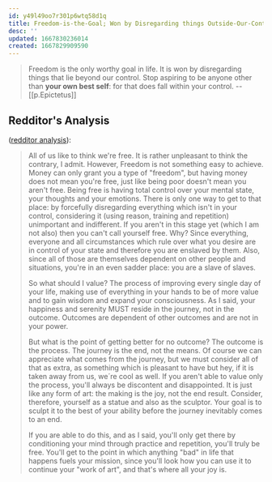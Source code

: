 ```yaml
---
id: y49l49oo7r301p6wtq58d1q
title: Freedom-is-the-Goal; Won by Disregarding things Outside-Our-Control
desc: ''
updated: 1667830236014
created: 1667829909590
---
```


> Freedom is the only worthy goal in life. It is won by disregarding things that lie beyond our control. Stop aspiring to be anyone other than **your own best self**: for that does fall within your control. -- [[p.Epictetus]]

## Redditor's Analysis
([redditor analysis](https://www.reddit.com/r/Stoicism/comments/nnuz50/freedom_is_the_only_worthy_goal_in_life/)):

> All of us like to think we're free. It is rather unpleasant to think the contrary, I admit. However, Freedom is not something easy to achieve. Money can only grant you a type of "freedom", but having money does not mean you're free, just like being poor doesn't mean you aren't free. Being free is having total control over your mental state, your thoughts and your emotions. There is only one way to get to that place: by forcefully disregarding everything which isn't in your control, considering it (using reason, training and repetition) unimportant and indifferent. If you aren't in this stage yet (which I am not also) then you can't call yourself free. Why? Since everything, everyone and all circumstances which rule over what you desire are in control of your state and therefore you are enslaved by them. Also, since all of those are themselves dependent on other people and situations, you're in an even sadder place: you are a slave of slaves.
>
>So what should I value? The process of improving every single day of your life, making use of everything in your hands to be of more value and to gain wisdom and expand your consciousness. As I said, your happiness and serenity MUST reside in the journey, not in the outcome. Outcomes are dependent of other outcomes and are not in your power.
> 
> But what is the point of getting better for no outcome? The outcome is the process. The journey is the end, not the means. Of course we can appreciate what comes from the journey, but we must consider all of that as extra, as something which is pleasant to have but hey, if it is taken away from us, we´re cool as well. If you aren't able to value only the process, you'll always be discontent and disappointed. It is just like any form of art: the making is the joy, not the end result. Consider, therefore, yourself as a statue and also as the sculptor. Your goal is to sculpt it to the best of your ability before the journey inevitably comes to an end.
> 
> If you are able to do this, and as I said, you'll only get there by conditioning your mind through practice and repetition, you'll truly be free. You'll get to the point in which anything "bad" in life that happens fuels your mission, since you'll look how you can use it to continue your "work of art", and that's where all your joy is.
